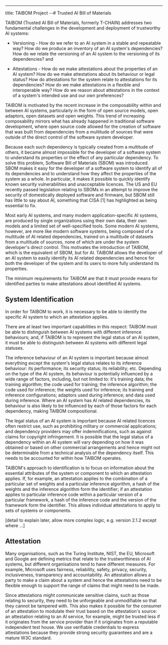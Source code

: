 ---
title: TAIBOM Project
--# Trusted AI Bill of Materials

TAIBOM (Trusted AI Bill of Materials, formerly T-CHAIN) addresses two fundamental challenges in the development and deployment of trustworthy AI systems:

- Versioning - How do we refer to an AI system in a stable and repeatable way? How do we produce an inventory of an AI system's dependencies? How do we relate the versioning of an AI system to the versioning of its dependencies? and

- Attestations - How do we make attestations about the properties of an AI system? How do we make attestations about its behaviour or legal status? How do attestations for the system relate to attestations for its dependencies? How do we make attestations in a flexible and interoperable way? How do we reason about attestations in the context of a system's intended use and our own preferences?

TAIBOM is motivated by the recent increase in the composability within and between AI systems, particularly in the form of open source models, open adaptors, open datasets and open weights. This trend of increasing composability mirrors what has already happened in traditional software development, where open source code allowed for the creation of software that was built from dependencies from a multitude of sources that were outside of the direct control of the software system developer.

Because each such dependency is typically created from a multitude of others, it became almost impossible for the developer of a software system to understand its properties or the effect of any particular dependency. To solve this problem, Software Bill of Materials (SBOM) was introduced. SBOM makes it easy for the developer of a software system to identify all of its dependencies and to understand how they affect the properties of the system as a whole. In particular, it makes it possible to quickly identify known security vulnerabilities and unacceptable licences. The US and EU recently passed legislation relating to SBOMs in an attempt to improve the security of domestically deployed software and firmware, but SBOM still has little to say about AI, something that CISA [1] has highlighted as being essential to fix.

Most early AI systems, and many modern application-specific AI systems, are produced by single organizations using their own data, their own models and a limited set of well-specified tools. Some modern AI systems, however, are more like modern software systems, being composed of a multitude of AI related dependencies, trained on a multitude of datasets from a multitude of sources, none of which are under the system developer's direct control. This motivates the introduction of TAIBOM, which is the equivalent of SBOM, but for AI. TAIBOM allows the developer of an AI system to easily identify its AI related dependencies and hence for both the developer of the system and its users to more fully understand its properties.

The minimum requirements for TAIBOM are that it must provide means for identified parties to make attestations about identified AI systems.


## System Identification

In order for TAIBOM to work, it is necessary to be able to identify the specific AI system to which an attestation applies.

There are at least two important capabilities in this respect: TAIBOM must be able to distinguish between AI systems with different inference behaviours; and, if TAIBOM is to represent the legal status of an AI system, it must be able to distinguish between AI systems with different legal statuses.

The inference behaviour of an AI system is important because almost everything except the system's legal status relates to its inference behaviour: its performance; its security status; its reliability; etc. Depending on the type of the AI system, its behaviour is potentially influenced by a wide range of factors, including, but not limited to: it's training data; the training algorithm; the code used for training; the inference algorithm; the code used for inference; the weights used for inference; its training and inference configurations; adaptors used during inference; and data used during inference. Where an AI system has AI related dependencies, its behaviour is also likely to be influenced by each of those factors for each dependency, making TAIBOM compositional.

The legal status of an AI system is important because AI related licences often restrict use, such as prohibiting military or commercial applications; and dependency providers may offer indemnifications, such as against claims for copyright infringement. It is possible that the legal status of a dependency within an AI system will vary depending on how it was obtained or based on other commercial arrangements and hence might not be determinable from a technical analysis of the dependency itself. This needs to be accounted for within how TAIBOM operates.

TAIBOM's approach to identification is to focus on information about the essential attributes of the system or component to which an attestation applies. If, for example, an attestation applies to the combination of a particular set of weights and a particular inference algorithm, a hash of the weights and the inference algorithm form the identifier; if an attestation applies to particular inference code within a particular version of a particular framework, a hash of the inference code and the version of the framework form the identifier. This allows individual attestations to apply to sets of systems or components.

[detail to explain later, allow more complex logic, e.g. version 2.1.2 except where ...]


## Attestation

Many organisations, such as the Turing Institute, NIST, the EU, Microsoft and Google are defining metrics that relate to the trustworthiness of AI systems, but different organisations tend to have different measures. For example, Microsoft uses fairness, reliability, safety, privacy, security, inclusiveness, transparency and accountability. An attestation allows a party to make a claim about a system and hence the attestations need to be flexible enough to support the range of claims that might need to be made. 

Since attestations might communicate sensitive claims, such as those relating to security, they need to be unforgeable and unmodifiable so that they cannot be tampered with. This also makes it possible for the consumer of an attestation to modulate their trust based on the attestation's source: an attestation relating to an AI service, for example, might be trusted less if it originates from the service provider than if it originates from a reputable independent test house. We use verifiable credentials to express attestations because they provide strong security guarantees and are a mature W3C standard.